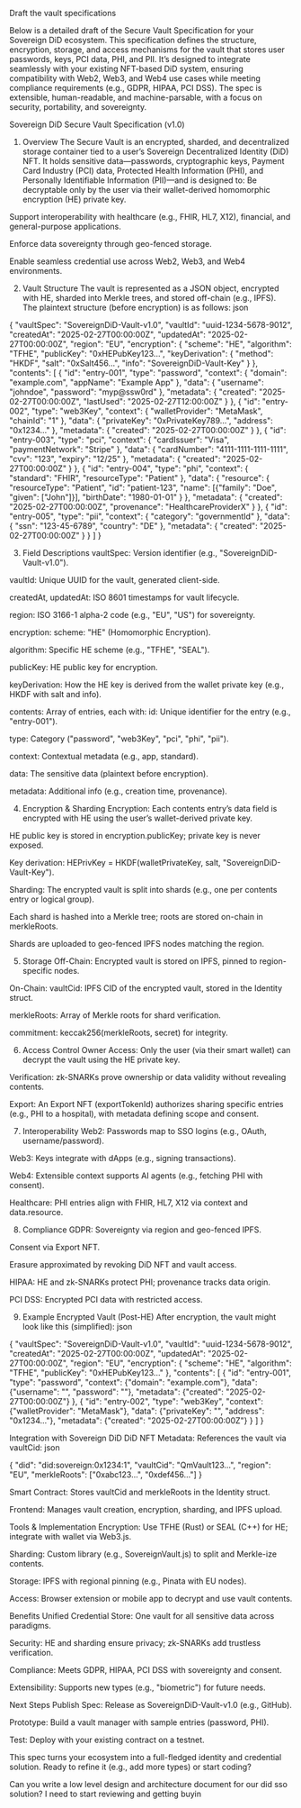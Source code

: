 Draft the vault specifications

Below is a detailed draft of the Secure Vault Specification for your Sovereign DiD ecosystem. This specification defines the structure, encryption, storage, and access mechanisms for the vault that stores user passwords, keys, PCI data, PHI, and PII. It’s designed to integrate seamlessly with your existing NFT-based DiD system, ensuring compatibility with Web2, Web3, and Web4 use cases while meeting compliance requirements (e.g., GDPR, HIPAA, PCI DSS). The spec is extensible, human-readable, and machine-parsable, with a focus on security, portability, and sovereignty.


Sovereign DiD Secure Vault Specification (v1.0)
1. Overview
The Secure Vault is an encrypted, sharded, and decentralized storage container tied to a user’s Sovereign Decentralized Identity (DiD) NFT. It holds sensitive data—passwords, cryptographic keys, Payment Card Industry (PCI) data, Protected Health Information (PHI), and Personally Identifiable Information (PII)—and is designed to:
Be decryptable only by the user via their wallet-derived homomorphic encryption (HE) private key.

Support interoperability with healthcare (e.g., FHIR, HL7, X12), financial, and general-purpose applications.

Enforce data sovereignty through geo-fenced storage.

Enable seamless credential use across Web2, Web3, and Web4 environments.

2. Vault Structure
The vault is represented as a JSON object, encrypted with HE, sharded into Merkle trees, and stored off-chain (e.g., IPFS). The plaintext structure (before encryption) is as follows:
json

{
  "vaultSpec": "SovereignDiD-Vault-v1.0",
  "vaultId": "uuid-1234-5678-9012",
  "createdAt": "2025-02-27T00:00:00Z",
  "updatedAt": "2025-02-27T00:00:00Z",
  "region": "EU",
  "encryption": {
    "scheme": "HE",
    "algorithm": "TFHE",
    "publicKey": "0xHEPubKey123...",
    "keyDerivation": {
      "method": "HKDF",
      "salt": "0xSalt456...",
      "info": "SovereignDiD-Vault-Key"
    }
  },
  "contents": [
    {
      "id": "entry-001",
      "type": "password",
      "context": {
        "domain": "example.com",
        "appName": "Example App"
      },
      "data": {
        "username": "johndoe",
        "password": "myp@ssw0rd"
      },
      "metadata": {
        "created": "2025-02-27T00:00:00Z",
        "lastUsed": "2025-02-27T12:00:00Z"
      }
    },
    {
      "id": "entry-002",
      "type": "web3Key",
      "context": {
        "walletProvider": "MetaMask",
        "chainId": "1"
      },
      "data": {
        "privateKey": "0xPrivateKey789...",
        "address": "0x1234..."
      },
      "metadata": {
        "created": "2025-02-27T00:00:00Z"
      }
    },
    {
      "id": "entry-003",
      "type": "pci",
      "context": {
        "cardIssuer": "Visa",
        "paymentNetwork": "Stripe"
      },
      "data": {
        "cardNumber": "4111-1111-1111-1111",
        "cvv": "123",
        "expiry": "12/25"
      },
      "metadata": {
        "created": "2025-02-27T00:00:00Z"
      }
    },
    {
      "id": "entry-004",
      "type": "phi",
      "context": {
        "standard": "FHIR",
        "resourceType": "Patient"
      },
      "data": {
        "resource": {
          "resourceType": "Patient",
          "id": "patient-123",
          "name": [{"family": "Doe", "given": ["John"]}],
          "birthDate": "1980-01-01"
        }
      },
      "metadata": {
        "created": "2025-02-27T00:00:00Z",
        "provenance": "HealthcareProviderX"
      }
    },
    {
      "id": "entry-005",
      "type": "pii",
      "context": {
        "category": "governmentId"
      },
      "data": {
        "ssn": "123-45-6789",
        "country": "DE"
      },
      "metadata": {
        "created": "2025-02-27T00:00:00Z"
      }
    }
  ]
}

3. Field Descriptions
vaultSpec: Version identifier (e.g., "SovereignDiD-Vault-v1.0").

vaultId: Unique UUID for the vault, generated client-side.

createdAt, updatedAt: ISO 8601 timestamps for vault lifecycle.

region: ISO 3166-1 alpha-2 code (e.g., "EU", "US") for sovereignty.

encryption:
scheme: "HE" (Homomorphic Encryption).

algorithm: Specific HE scheme (e.g., "TFHE", "SEAL").

publicKey: HE public key for encryption.

keyDerivation: How the HE key is derived from the wallet private key (e.g., HKDF with salt and info).

contents: Array of entries, each with:
id: Unique identifier for the entry (e.g., "entry-001").

type: Category ("password", "web3Key", "pci", "phi", "pii").

context: Contextual metadata (e.g., app, standard).

data: The sensitive data (plaintext before encryption).

metadata: Additional info (e.g., creation time, provenance).

4. Encryption & Sharding
Encryption:
Each contents entry’s data field is encrypted with HE using the user’s wallet-derived private key.

HE public key is stored in encryption.publicKey; private key is never exposed.

Key derivation: HEPrivKey = HKDF(walletPrivateKey, salt, "SovereignDiD-Vault-Key").

Sharding:
The encrypted vault is split into shards (e.g., one per contents entry or logical group).

Each shard is hashed into a Merkle tree; roots are stored on-chain in merkleRoots.

Shards are uploaded to geo-fenced IPFS nodes matching the region.

5. Storage
Off-Chain: Encrypted vault is stored on IPFS, pinned to region-specific nodes.

On-Chain: 
vaultCid: IPFS CID of the encrypted vault, stored in the Identity struct.

merkleRoots: Array of Merkle roots for shard verification.

commitment: keccak256(merkleRoots, secret) for integrity.

6. Access Control
Owner Access: Only the user (via their smart wallet) can decrypt the vault using the HE private key.

Verification: zk-SNARKs prove ownership or data validity without revealing contents.

Export: An Export NFT (exportTokenId) authorizes sharing specific entries (e.g., PHI to a hospital), with metadata defining scope and consent.

7. Interoperability
Web2: Passwords map to SSO logins (e.g., OAuth, username/password).

Web3: Keys integrate with dApps (e.g., signing transactions).

Web4: Extensible context supports AI agents (e.g., fetching PHI with consent).

Healthcare: PHI entries align with FHIR, HL7, X12 via context and data.resource.

8. Compliance
GDPR: 
Sovereignty via region and geo-fenced IPFS.

Consent via Export NFT.

Erasure approximated by revoking DiD NFT and vault access.

HIPAA: HE and zk-SNARKs protect PHI; provenance tracks data origin.

PCI DSS: Encrypted PCI data with restricted access.

9. Example Encrypted Vault (Post-HE)
After encryption, the vault might look like this (simplified):
json

{
  "vaultSpec": "SovereignDiD-Vault-v1.0",
  "vaultId": "uuid-1234-5678-9012",
  "createdAt": "2025-02-27T00:00:00Z",
  "updatedAt": "2025-02-27T00:00:00Z",
  "region": "EU",
  "encryption": {
    "scheme": "HE",
    "algorithm": "TFHE",
    "publicKey": "0xHEPubKey123..."
  },
  "contents": [
    {
      "id": "entry-001",
      "type": "password",
      "context": {"domain": "example.com"},
      "data": {"username": "<HE-encrypted>", "password": "<HE-encrypted>"},
      "metadata": {"created": "2025-02-27T00:00:00Z"}
    },
    {
      "id": "entry-002",
      "type": "web3Key",
      "context": {"walletProvider": "MetaMask"},
      "data": {"privateKey": "<HE-encrypted>", "address": "0x1234..."},
      "metadata": {"created": "2025-02-27T00:00:00Z"}
    }
  ]
}

Integration with Sovereign DiD
DiD NFT Metadata: References the vault via vaultCid:
json

{
  "did": "did:sovereign:0x1234:1",
  "vaultCid": "QmVault123...",
  "region": "EU",
  "merkleRoots": ["0xabc123...", "0xdef456..."]
}

Smart Contract: Stores vaultCid and merkleRoots in the Identity struct.

Frontend: Manages vault creation, encryption, sharding, and IPFS upload.

Tools & Implementation
Encryption: Use TFHE (Rust) or SEAL (C++) for HE; integrate with wallet via Web3.js.

Sharding: Custom library (e.g., SovereignVault.js) to split and Merkle-ize contents.

Storage: IPFS with regional pinning (e.g., Pinata with EU nodes).

Access: Browser extension or mobile app to decrypt and use vault contents.

Benefits
Unified Credential Store: One vault for all sensitive data across paradigms.

Security: HE and sharding ensure privacy; zk-SNARKs add trustless verification.

Compliance: Meets GDPR, HIPAA, PCI DSS with sovereignty and consent.

Extensibility: Supports new types (e.g., "biometric") for future needs.

Next Steps
Publish Spec: Release as SovereignDiD-Vault-v1.0 (e.g., GitHub).

Prototype: Build a vault manager with sample entries (password, PHI).

Test: Deploy with your existing contract on a testnet.

This spec turns your ecosystem into a full-fledged identity and credential solution. Ready to refine it (e.g., add more types) or start coding?

Can you write a low level design and architecture document for our did sso solution? I need to start reviewing and getting buyin

